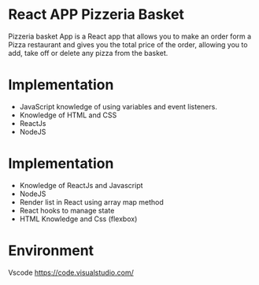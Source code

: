 # React APP Pizzeria Basket

Pizzeria basket App is a React app that allows you to make an order form a Pizza restaurant and gives you the total price of the order, allowing you to add, take off or delete any pizza from the basket.


# Implementation
- JavaScript knowledge of using variables and event listeners.
- Knowledge of HTML and CSS
- ReactJs
- NodeJS


# Implementation
- Knowledge of ReactJs and Javascript
- NodeJS
- Render list in React using array map method
- React hooks to manage state
- HTML Knowledge and Css (flexbox)

# Environment
Vscode https://code.visualstudio.com/
